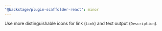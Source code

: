```yaml
---
'@backstage/plugin-scaffolder-react': minor
---
```


Use more distinguishable icons for link (`Link`) and text output (`Description`).
